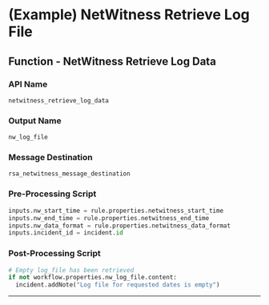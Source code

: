<!--
    DO NOT MANUALLY EDIT THIS FILE
    THIS FILE IS AUTOMATICALLY GENERATED WITH resilient-sdk codegen
    Generated with resilient-sdk v50.1.262
-->

# (Example) NetWitness Retrieve Log File

## Function - NetWitness Retrieve Log Data

### API Name
`netwitness_retrieve_log_data`

### Output Name
`nw_log_file`

### Message Destination
`rsa_netwitness_message_destination`

### Pre-Processing Script
```python
inputs.nw_start_time = rule.properties.netwitness_start_time
inputs.nw_end_time = rule.properties.netwitness_end_time
inputs.nw_data_format = rule.properties.netwitness_data_format
inputs.incident_id = incident.id
```

### Post-Processing Script
```python
# Empty log_file has been retrieved
if not workflow.properties.nw_log_file.content:
  incident.addNote("Log file for requested dates is empty")
```

---


